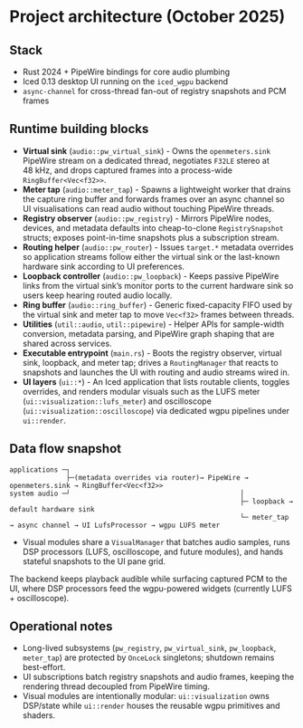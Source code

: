 # Project architecture (October 2025)

## Stack

- Rust 2024 + PipeWire bindings for core audio plumbing
- Iced 0.13 desktop UI running on the `iced_wgpu` backend
- `async-channel` for cross-thread fan-out of registry snapshots and PCM frames

## Runtime building blocks

- **Virtual sink** (`audio::pw_virtual_sink`) - Owns the `openmeters.sink` PipeWire stream on a dedicated thread, negotiates `F32LE` stereo at 48 kHz, and drops captured frames into a process-wide `RingBuffer<Vec<f32>>`.
- **Meter tap** (`audio::meter_tap`) - Spawns a lightweight worker that drains the capture ring buffer and forwards frames over an async channel so UI visualisations can read audio without touching PipeWire threads.
- **Registry observer** (`audio::pw_registry`) - Mirrors PipeWire nodes, devices, and metadata defaults into cheap-to-clone `RegistrySnapshot` structs; exposes point-in-time snapshots plus a subscription stream.
- **Routing helper** (`audio::pw_router`) - Issues `target.*` metadata overrides so application streams follow either the virtual sink or the last-known hardware sink according to UI preferences.
- **Loopback controller** (`audio::pw_loopback`) - Keeps passive PipeWire links from the virtual sink’s monitor ports to the current hardware sink so users keep hearing routed audio locally.
- **Ring buffer** (`audio::ring_buffer`) - Generic fixed-capacity FIFO used by the virtual sink and meter tap to move `Vec<f32>` frames between threads.
- **Utilities** (`util::audio`, `util::pipewire`) - Helper APIs for sample-width conversion, metadata parsing, and PipeWire graph shaping that are shared across services.
- **Executable entrypoint** (`main.rs`) - Boots the registry observer, virtual sink, loopback, and meter tap; drives a `RoutingManager` that reacts to snapshots and launches the UI with routing and audio streams wired in.
- **UI layers** (`ui::*`) - An Iced application that lists routable clients, toggles overrides, and renders modular visuals such as the LUFS meter (`ui::visualization::lufs_meter`) and oscilloscope (`ui::visualization::oscilloscope`) via dedicated wgpu pipelines under `ui::render`.

## Data flow snapshot

```text
applications ─┐
              ├─(metadata overrides via router)→ PipeWire → openmeters.sink → RingBuffer<Vec<f32>>
system audio ─┘                                          │
                                                         ├─ loopback → default hardware sink
                                                         └─ meter_tap → async channel → UI LufsProcessor → wgpu LUFS meter
```

- Visual modules share a `VisualManager` that batches audio samples, runs DSP processors (LUFS, oscilloscope, and future modules), and hands stateful snapshots to the UI pane grid.

The backend keeps playback audible while surfacing captured PCM to the UI, where DSP processors feed the wgpu-powered widgets (currently LUFS + oscilloscope).

## Operational notes

- Long-lived subsystems (`pw_registry`, `pw_virtual_sink`, `pw_loopback`, `meter_tap`) are protected by `OnceLock` singletons; shutdown remains best-effort.
- UI subscriptions batch registry snapshots and audio frames, keeping the rendering thread decoupled from PipeWire timing.
- Visual modules are intentionally modular: `ui::visualization` owns DSP/state while `ui::render` houses the reusable wgpu primitives and shaders.
